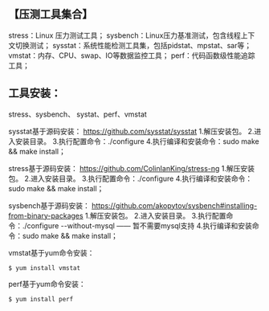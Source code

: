 
## 【压测工具集合】
stress：Linux 压力测试工具；
sysbench：Linux压力基准测试，包含线程上下文切换测试；
sysstat：系统性能检测工具集，包括pidstat、mpstat、sar等；
vmstat：内存、CPU、swap、IO等数据监控工具；
perf：代码函数级性能追踪工具；

## 工具安装：
stress、sysbench、
systat、perf、vmstat

sysstat基于源码安装：
https://github.com/sysstat/sysstat
1.解压安装包。
2.进入安装目录。
3.执行配置命令：./configure
4.执行编译和安装命令：sudo make && make install；


stress基于源码安装：
https://github.com/ColinIanKing/stress-ng
1.解压安装包。
2.进入安装目录。
3.执行配置命令：./configure
4.执行编译和安装命令：sudo make && make install；

sysbench基于源码安装：
https://github.com/akopytov/sysbench#installing-from-binary-packages
1.解压安装包。
2.进入安装目录。
3.执行配置命令：./configure --without-mysql    —— 暂不需要mysql支持
4.执行编译和安装命令：sudo make && make install；


vmstat基于yum命令安装：
```
$ yum install vmstat
```

perf基于yum命令安装：
```
$ yum install perf
```
